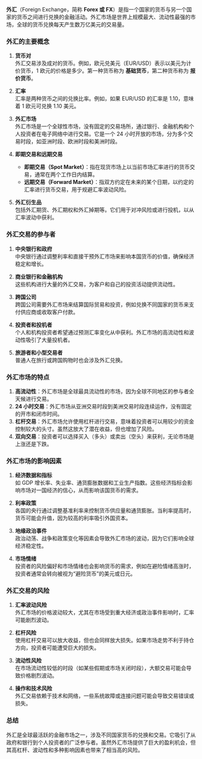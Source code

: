  
**外汇**（Foreign Exchange，简称 **Forex 或 FX**）是指一个国家的货币与另一个国家的货币之间进行兑换的金融活动。外汇市场是世界上规模最大、流动性最强的市场，全球的货币兑换每天产生数万亿美元的交易量。

### 外汇的主要概念

1. **货币对**  
   外汇交易涉及成对的货币。例如，欧元兑美元（EUR/USD）表示以美元为计价货币，1 欧元的价格是多少。第一种货币称为 **基础货币**，第二种货币称为 **报价货币**。

2. **汇率**  
   汇率是两种货币之间的兑换比率。例如，如果 EUR/USD 的汇率是 1.10，意味着 1 欧元可兑换 1.10 美元。

3. **外汇市场**  
   外汇市场是一个全球性市场，没有固定的交易场所，通过银行、金融机构和个人投资者在电子网络中进行交易。它是一个 24 小时开放的市场，分为多个交易时段，如亚洲时段、欧洲时段和美洲时段。

4. **即期交易和远期交易**  
   - **即期交易（Spot Market）**：指在现货市场上以当前市场汇率进行的货币交易，通常在两个工作日内结算。
   - **远期交易（Forward Market）**：指双方约定在未来的某个日期，以约定的汇率进行货币交易，用于规避汇率波动风险。

5. **外汇衍生品**  
   包括外汇期货、外汇期权和外汇掉期等。它们用于对冲风险或进行投机，以从汇率波动中获利。

### 外汇交易的参与者

1. **中央银行和政府**  
   中央银行通过调整利率和直接干预外汇市场来影响本国货币的价值，确保经济稳定和增长。

2. **商业银行和金融机构**  
   这些机构进行大量的外汇交易，为客户和自己的投资活动提供流动性。

3. **跨国公司**  
   跨国公司需要外汇市场来结算国际贸易和投资，例如兑换不同国家的货币来支付供应商或收取客户付款。

4. **投资者和投机者**  
   个人和机构投资者希望通过预测汇率变化从中获利。外汇市场的高流动性和波动性吸引了大量投机者。

5. **旅游者和小型交易者**  
   普通人在旅行或跨国购物时也会涉及外汇兑换。

### 外汇市场的特点

1. **高流动性**：外汇市场是全球最具流动性的市场，因为全球不同地区的参与者全天候进行交易。
2. **24 小时交易**：外汇市场从亚洲交易时段到美洲交易时段连续运作，没有固定的开市和闭市时间。
3. **杠杆交易**：外汇市场允许使用杠杆进行交易，意味着投资者可以用较少的资金控制较大的头寸。虽然这放大了潜在收益，但也增加了风险。
4. **双向交易**：投资者可以选择买入（多头）或卖出（空头）来获利，无论市场是上涨还是下跌。

### 外汇市场的影响因素

1. **经济数据和指标**  
   如 GDP 增长率、失业率、通货膨胀数据和工业生产指数。这些经济指标会影响市场对一国经济的信心，从而影响该国货币的需求。

2. **利率政策**  
   各国的央行通过调整基准利率来控制货币供应量和通货膨胀。当利率提高时，货币可能会升值，因为较高的利率吸引外国资本。

3. **地缘政治事件**  
   政治动荡、战争和政策变化等因素会导致外汇市场的波动，因为它们影响全球经济稳定性。

4. **市场情绪**  
   投资者的风险偏好和市场情绪也会影响货币的需求，例如在避险情绪高涨时，投资者通常会转向被视为“避险货币”的美元或日元。

### 外汇交易的风险

1. **汇率波动风险**  
   外汇市场的价格波动较大，尤其在市场受到重大经济或政治事件影响时，汇率可能剧烈波动。

2. **杠杆风险**  
   使用杠杆交易可以放大收益，但也会同样放大损失。如果市场走势不利于持仓方向，投资者可能遭受巨大的损失。

3. **流动性风险**  
   在市场流动性较低的时段（如某些假期或市场关闭时段），大额交易可能会导致价格剧烈波动。

4. **操作和技术风险**  
   外汇交易依赖于技术和网络，一些系统故障或连接问题可能会导致交易错误或损失。

### 总结

外汇是全球最活跃的金融市场之一，涉及不同国家货币的兑换和交易。它吸引了从政府和银行到个人投资者的广泛参与者。虽然外汇市场提供了巨大的盈利机会，但其高杠杆、波动性和多种影响因素也带来了相当高的风险。